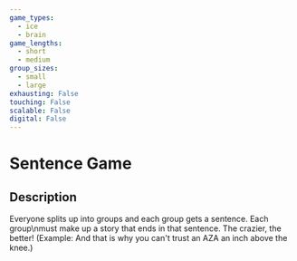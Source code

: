 ```yaml
---
game_types:
  - ice
  - brain
game_lengths:
  - short
  - medium
group_sizes:
  - small
  - large
exhausting: False
touching: False
scalable: False
digital: False
---
```

# Sentence Game

## Description
Everyone splits up into groups and each group gets a sentence. Each group\nmust make up a story that ends in that sentence. The crazier, the better! (Example: And that is why you can't trust an AZA an inch above the knee.)
